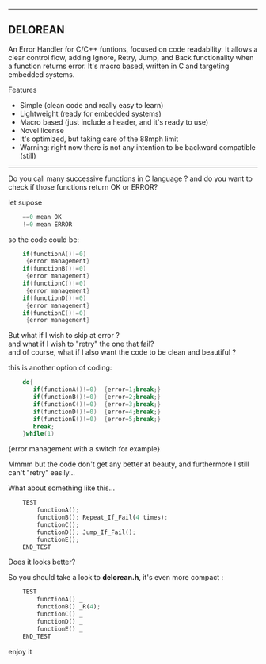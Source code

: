 ------------------------------------------------------------------------------
   DELOREAN 
------------------------------------------------------------------------------
An Error Handler for C/C++ funtions, focused on code readability. It allows a clear control flow, adding Ignore, Retry, Jump, and Back functionality when a function returns error. It's macro based, written in C and targeting embedded systems.

Features

* Simple (clean code and really easy to learn)
* Lightweight (ready for embedded systems)
* Macro based (just include a header, and it's ready to use)
* Novel license
* It's optimized, but taking care of the 88mph limit
* Warning: right now there is not any intention to be backward compatible (still)

------------------------------------------------------------------------------

Do you call many successive functions in C language ?
and do you want to check if those functions return OK or ERROR?

let supose
```C
    ==0 mean OK 
    !=0 mean ERROR
```
so the code could be:

```C
    if(functionA()!=0)
     {error management}
    if(functionB()!=0)
     {error management}
    if(functionC()!=0)
     {error management}
    if(functionD()!=0)
     {error management}
    if(functionE()!=0)
     {error management}
```

But what if I wish to skip at error ?  
and what if I wish to "retry" the one that fail?  
and of course, what if I also want the code to be clean and beautiful ?  

this is another option of coding:
```C
    do{
       if(functionA()!=0)  {error=1;break;}
       if(functionB()!=0)  {error=2;break;}
       if(functionC()!=0)  {error=3;break;}
       if(functionD()!=0)  {error=4;break;}
       if(functionE()!=0)  {error=5;break;}
       break;
    }while(1)
```
{error management with a switch for example}

Mmmm but the code don't get any better at beauty, and furthermore I still can't "retry" easily...


What about something like this...
```python
    TEST
        functionA();
        functionB(); Repeat_If_Fail(4 times);
        functionC();
        functionD(); Jump_If_Fail();
        functionE();
    END_TEST
```
Does it looks better?

So you should take a look to **delorean.h**, it's even more compact :
```python
    TEST
        functionA() _
        functionB() _R(4);
        functionC() _
        functionD() _
        functionE() _
    END_TEST
```
enjoy it
